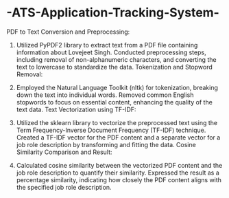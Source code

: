 # -ATS-Application-Tracking-System-


PDF to Text Conversion and Preprocessing:

1. Utilized PyPDF2 library to extract text from a PDF file containing information about Lovejeet Singh.
Conducted preprocessing steps, including removal of non-alphanumeric characters, and converting the text to lowercase to standardize the data.
Tokenization and Stopword Removal:

2. Employed the Natural Language Toolkit (nltk) for tokenization, breaking down the text into individual words.
Removed common English stopwords to focus on essential content, enhancing the quality of the text data.
Text Vectorization using TF-IDF:

3. Utilized the sklearn library to vectorize the preprocessed text using the Term Frequency-Inverse Document Frequency (TF-IDF) technique.
Created a TF-IDF vector for the PDF content and a separate vector for a job role description by transforming and fitting the data.
Cosine Similarity Comparison and Result:

4. Calculated cosine similarity between the vectorized PDF content and the job role description to quantify their similarity.
Expressed the result as a percentage similarity, indicating how closely the PDF content aligns with the specified job role description.
